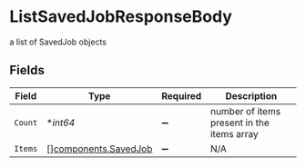 # ListSavedJobResponseBody

a list of SavedJob objects


## Fields

| Field                                                        | Type                                                         | Required                                                     | Description                                                  |
| ------------------------------------------------------------ | ------------------------------------------------------------ | ------------------------------------------------------------ | ------------------------------------------------------------ |
| `Count`                                                      | **int64*                                                     | :heavy_minus_sign:                                           | number of items present in the items array                   |
| `Items`                                                      | [][components.SavedJob](../../models/components/savedjob.md) | :heavy_minus_sign:                                           | N/A                                                          |